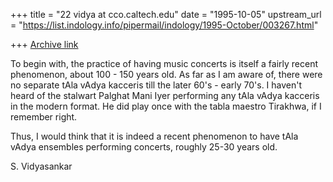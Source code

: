 +++
title = "22 vidya at cco.caltech.edu"
date = "1995-10-05"
upstream_url = "https://list.indology.info/pipermail/indology/1995-October/003267.html"

+++
[Archive link](https://list.indology.info/pipermail/indology/1995-October/003267.html)

To begin with, the practice of having music concerts is itself 
a fairly recent phenomenon, about 100 - 150 years old. As far as 
I am aware of, there were no separate tAla vAdya kacceris till the
later 60's - early 70's. I haven't heard of the stalwart Palghat 
Mani Iyer performing any tAla vAdya kacceris in the modern format.
He did play once with the tabla maestro Tirakhwa, if I remember
right. 

Thus, I would think that it is indeed a recent phenomenon to have
tAla vAdya ensembles performing concerts, roughly 25-30 years old. 

S. Vidyasankar






